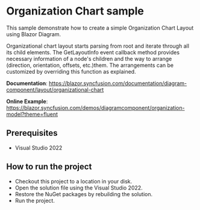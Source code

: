 # Organization Chart sample

This sample demonstrate how to create a simple Organization Chart Layout using Blazor Diagram.

Organizational chart layout starts parsing from root and iterate through all its child elements. The GetLayoutInfo event callback method provides necessary information of a node's children and the way to arrange (direction, orientation, offsets, etc.)them. The arrangements can be customized by overriding this function as explained.

**Documentation**: https://blazor.syncfusion.com/documentation/diagram-component/layout/organizational-chart

**Online Example**: https://blazor.syncfusion.com/demos/diagramcomponent/organization-model?theme=fluent

## Prerequisites

* Visual Studio 2022

## How to run the project

* Checkout this project to a location in your disk.
* Open the solution file using the Visual Studio 2022.
* Restore the NuGet packages by rebuilding the solution.
* Run the project.
